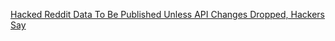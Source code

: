 
[Hacked Reddit Data To Be Published Unless API Changes Dropped, Hackers Say](https://www.forbes.com/sites/daveywinder/2023/06/19/hacked-reddit-data-to-be-published-unless-api-changes-dropped-hackers-say/?sh=576bde2f147e)
